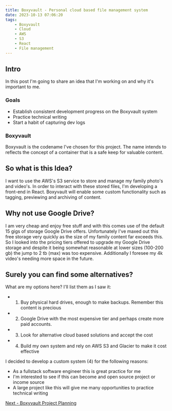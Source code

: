 ```yaml
---
title: Boxyvault - Personal cloud based file management system
date: 2023-10-13 07:06:20
tags:
    - Boxyvault
    - Cloud
    - AWS
    - S3
    - React
    - File management
---
```


## Intro

In this post I'm going to share an idea that I'm working on and why it's important to me.

### Goals

- Establish consistent development progress on the Boxyvault system
- Practice technical writing
- Start a habit of capturing dev logs

### Boxyvault

Boxyvault is the codename I've chosen for this project.
The name intends to reflects the concept of a container that is a safe keep for valuable content.

## So what is this Idea?

I want to use the AWS's S3 service to store and manage my family photo's and video's. In order to interact with these stored files, I'm developing a front-end in React. Boxyvault will enable some custom functionality such as tagging, previewing and archiving of content.

## Why not use Google Drive?

I am very cheap and enjoy free stuff and with this comes use of the default 15 gigs of storage Google Drive offers. Unfortunately I've maxed out this free storage very quickly as the size of my family content far exceeds this.
So I looked into the pricing tiers offered to upgrade my Google Drive storage and despite it being somewhat reasonable at lower sizes (100-200 gb) the jump to 2 tb (max) was too expensive. Additionally I foresee my 4k video's needing more space in the future.

## Surely you can find some alternatives?

What are my options here? I'll list them as I saw it:

- 1. Buy physical hard drives, enough to make backups. Remember this content is precious
- 2. Google Drive with the most expensive tier and perhaps create more paid accounts.
- 3. Look for alternative cloud based solutions and accept the cost
- 4. Build my own system and rely on AWS S3 and Glacier to make it cost effective

I decided to develop a custom system (4) for the following reasons:

- As a fullstack software engineer this is great practice for me
- I'm interested to see if this can become and open source project or income source
- A large project like this will give me many opportunities to practice technical writing

[Next - Boxyvault Project Planning](https://jaxsbr.github.io/pkb-blog/2023/10/14/boxyvault-project-planning/)
